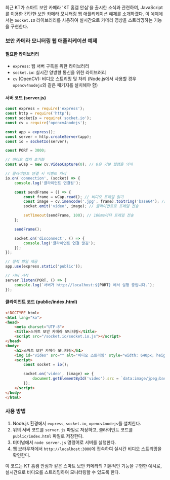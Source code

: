 최근 KT가 스마트 보안 카메라 'KT 홈캠 안심'을 출시한 소식과 관련하여, JavaScript를 이용한 간단한 보안 카메라 모니터링 웹 애플리케이션 예제를 소개하겠다. 이 예제에서는 `Socket.IO` 라이브러리를 사용하여 실시간으로 카메라 영상을 스트리밍하는 기능을 구현한다.

### 보안 카메라 모니터링 웹 애플리케이션 예제

#### 필요한 라이브러리
- `express`: 웹 서버 구축을 위한 라이브러리
- `socket.io`: 실시간 양방향 통신을 위한 라이브러리
- `cv` (OpenCV): 비디오 스트리밍 및 처리 (Node.js에서 사용할 경우 `opencv4nodejs`와 같은 패키지를 설치해야 함)

#### 서버 코드 (server.js)
```javascript
const express = require('express');
const http = require('http');
const socketIo = require('socket.io');
const cv = require('opencv4nodejs');

const app = express();
const server = http.createServer(app);
const io = socketIo(server);

const PORT = 3000;

// 비디오 캡처 초기화
const wCap = new cv.VideoCapture(0); // 0은 기본 웹캠을 의미

// 클라이언트 연결 시 이벤트 처리
io.on('connection', (socket) => {
    console.log('클라이언트 연결됨');

    const sendFrame = () => {
        const frame = wCap.read(); // 비디오 프레임 읽기
        const image = cv.imencode('.jpg', frame).toString('base64'); // 이미지를 Base64로 인코딩
        socket.emit('video', image); // 클라이언트로 프레임 전송

        setTimeout(sendFrame, 100); // 100ms마다 프레임 전송
    };

    sendFrame();

    socket.on('disconnect', () => {
        console.log('클라이언트 연결 끊김');
    });
});

// 정적 파일 제공
app.use(express.static('public'));

// 서버 시작
server.listen(PORT, () => {
    console.log(`서버가 http://localhost:${PORT} 에서 실행 중입니다.`);
});
```

#### 클라이언트 코드 (public/index.html)
```html
<!DOCTYPE html>
<html lang="ko">
<head>
    <meta charset="UTF-8">
    <title>스마트 보안 카메라 모니터링</title>
    <script src="/socket.io/socket.io.js"></script>
</head>
<body>
    <h1>스마트 보안 카메라 모니터링</h1>
    <img id="video" src="" alt="비디오 스트리밍" style="width: 640px; height: auto;"/>
    <script>
        const socket = io();

        socket.on('video', (image) => {
            document.getElementById('video').src = `data:image/jpeg;base64,${image}`;
        });
    </script>
</body>
</html>
```

### 사용 방법
1. Node.js 환경에서 `express`, `socket.io`, `opencv4nodejs`를 설치한다.
2. 위의 서버 코드를 `server.js` 파일로 저장하고, 클라이언트 코드를 `public/index.html` 파일로 저장한다.
3. 터미널에서 `node server.js` 명령어로 서버를 실행한다.
4. 웹 브라우저에서 `http://localhost:3000`에 접속하여 실시간 비디오 스트리밍을 확인한다.

이 코드는 KT 홈캠 안심과 같은 스마트 보안 카메라의 기본적인 기능을 구현한 예시로, 실시간으로 비디오를 스트리밍하여 모니터링할 수 있도록 한다.